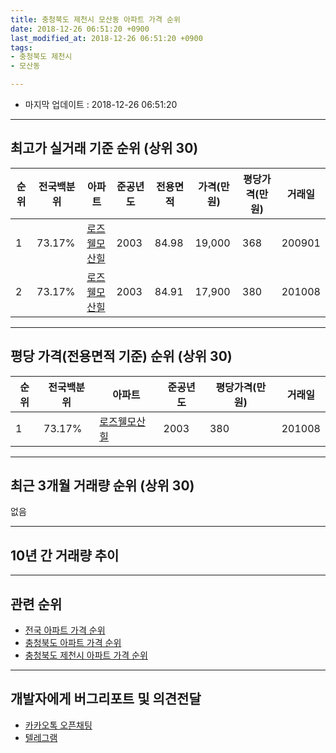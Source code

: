 ```yaml
---
title: 충청북도 제천시 모산동 아파트 가격 순위
date: 2018-12-26 06:51:20 +0900
last_modified_at: 2018-12-26 06:51:20 +0900
tags:
- 충청북도 제천시
- 모산동

---
```


* 마지막 업데이트 : 2018-12-26 06:51:20

---

## 최고가 실거래 기준 순위 (상위 30)


|순위|전국백분위|아파트|준공년도|전용면적|가격(만원)|평당가격(만원)|거래일|
|---|---|---|---|---|---|---|---|
|1|73.17%|[로즈웰모산힐](https://search.naver.com/search.naver?query=%EC%B6%A9%EC%B2%AD%EB%B6%81%EB%8F%84+%EC%A0%9C%EC%B2%9C%EC%8B%9C+%EB%AA%A8%EC%82%B0%EB%8F%99+%EB%A1%9C%EC%A6%88%EC%9B%B0%EB%AA%A8%EC%82%B0%ED%9E%90)|2003|84.98|19,000|368|200901|
|2|73.17%|[로즈웰모산힐](https://search.naver.com/search.naver?query=%EC%B6%A9%EC%B2%AD%EB%B6%81%EB%8F%84+%EC%A0%9C%EC%B2%9C%EC%8B%9C+%EB%AA%A8%EC%82%B0%EB%8F%99+%EB%A1%9C%EC%A6%88%EC%9B%B0%EB%AA%A8%EC%82%B0%ED%9E%90)|2003|84.91|17,900|380|201008|


---

## 평당 가격(전용면적 기준) 순위 (상위 30)


|순위|전국백분위|아파트|준공년도|평당가격(만원)|거래일|
|---|---|---|---|---|---|
|1|73.17%|[로즈웰모산힐](https://search.naver.com/search.naver?query=%EC%B6%A9%EC%B2%AD%EB%B6%81%EB%8F%84+%EC%A0%9C%EC%B2%9C%EC%8B%9C+%EB%AA%A8%EC%82%B0%EB%8F%99+%EB%A1%9C%EC%A6%88%EC%9B%B0%EB%AA%A8%EC%82%B0%ED%9E%90)|2003|380|201008|


---

## 최근 3개월 거래량 순위 (상위 30)

없음

---

## 10년 간 거래량 추이


<div style="width:100%;">
    <canvas id="deal_progress" height="250"></canvas>
</div>

<script>
new Chart(document.getElementById("deal_progress"), {
    type: 'line',
    data: {
        labels: ['200812','200901','200902','200903','200904','200905','200906','200907','200908','200909','200910','200911','200912','201001','201002','201003','201004','201005','201006','201007','201008','201009','201010','201011','201012','201101','201102','201103','201104','201105','201106','201107','201108','201109','201110','201111','201112','201201','201202','201203','201204','201205','201206','201207','201208','201209','201210','201211','201212','201301','201302','201303','201304','201305','201306','201307','201308','201309','201310','201311','201312','201401','201402','201403','201404','201405','201406','201407','201408','201409','201410','201411','201412','201501','201502','201503','201504','201505','201506','201507','201508','201509','201510','201511','201512','201601','201602','201603','201604','201605','201606','201607','201608','201609','201610','201611','201612','201701','201702','201703','201704','201705','201706','201707','201708','201709','201710','201711','201712','201801','201802','201803','201804','201805','201806','201807','201808','201809','201810','201811','201812'],
        datasets: [{
            label: '실거래 수',
            pointRadius: 1,
            data: [1, 1, 2, 1, 0, 0, 3, 1, 0, 0, 1, 1, 0, 1, 1, 1, 0, 2, 0, 0, 2, 1, 1, 1, 0, 2, 0, 0, 2, 0, 0, 1, 0, 0, 0, 0, 2, 0, 0, 1, 0, 0, 0, 2, 0, 0, 1, 1, 0, 0, 0, 0, 1, 1, 2, 1, 0, 0, 1, 0, 0, 0, 3, 0, 1, 1, 0, 0, 0, 2, 0, 0, 0, 0, 0, 2, 3, 1, 0, 0, 0, 1, 1, 0, 1, 0, 0, 0, 0, 2, 1, 0, 1, 0, 0, 0, 1, 1, 1, 0, 2, 2, 2, 1, 0, 2, 4, 0, 0, 0, 0, 1, 1, 0, 2, 0, 0, 1, 0, 0, 0],
            borderColor: "rgba(255, 201, 14, 1)",
            backgroundColor: "rgba(255, 201, 14, 0.5)",
            fill: true,
        }]
    },
    options: {
        responsive: true,
        title: {
            display: true,
            text: '10년간 거래량 추이'
        },
        tooltips: {
            mode: 'index',
            intersect: false,
        },
        hover: {
            mode: 'nearest',
            intersect: true
        },
        scales: {
            xAxes: [{
                display: true,
                scaleLabel: {
                    display: true,
                    labelString: '년/월'
                }
            }],
            yAxes: [{
                display: true,
                ticks: {
                    suggestedMin: 0,
                },
                scaleLabel: {
                    display: true,
                    labelString: '실거래 수'
                }
            }]
        }
    }
});

</script>


---

## 관련 순위

- [전국 아파트 가격 순위](https://inasie.github.io/apt-ranking/전국)
- [충청북도 아파트 가격 순위](https://inasie.github.io/apt-ranking/충청북도)
- [충청북도 제천시 아파트 가격 순위](https://inasie.github.io/apt-ranking/충청북도-제천시)


---

## 개발자에게 버그리포트 및 의견전달

- [카카오톡 오픈채팅](https://open.kakao.com/o/gLJUAP4)
- [텔레그램](https://t.me/inasie)

